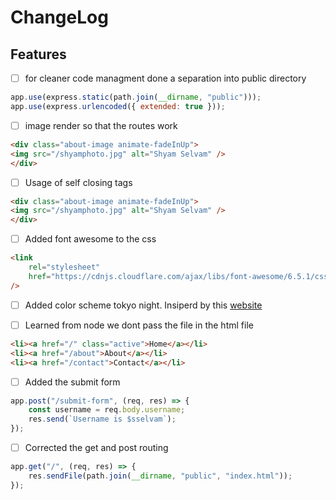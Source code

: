 # ChangeLog

## Features
- [ ] for cleaner code managment done a separation into public directory
```js
app.use(express.static(path.join(__dirname, "public")));
app.use(express.urlencoded({ extended: true }));
```

- [ ] image render so that the routes work
```html
<div class="about-image animate-fadeInUp">
<img src="/shyamphoto.jpg" alt="Shyam Selvam" />
</div>
```

- [ ] Usage of self closing tags
```html
<div class="about-image animate-fadeInUp">
<img src="/shyamphoto.jpg" alt="Shyam Selvam" />
</div>
```

- [ ] Added font awesome to the css
```html
<link
    rel="stylesheet"
    href="https://cdnjs.cloudflare.com/ajax/libs/font-awesome/6.5.1/css/all.min.css"
/>
```
- [ ] Added color scheme tokyo night.
Insiperd by this [website](https://lospec.com/palette-list/tokyo-night)

- [ ] Learned from node we dont pass the file in the html file
```html
<li><a href="/" class="active">Home</a></li>
<li><a href="/about">About</a></li>
<li><a href="/contact">Contact</a></li>
```

- [ ] Added the submit form
```js
app.post("/submit-form", (req, res) => {
    const username = req.body.username;
    res.send(`Username is $sselvam`);
});

```
- [ ] Corrected the get and post routing 

```js
app.get("/", (req, res) => {
    res.sendFile(path.join(__dirname, "public", "index.html"));
});

```
